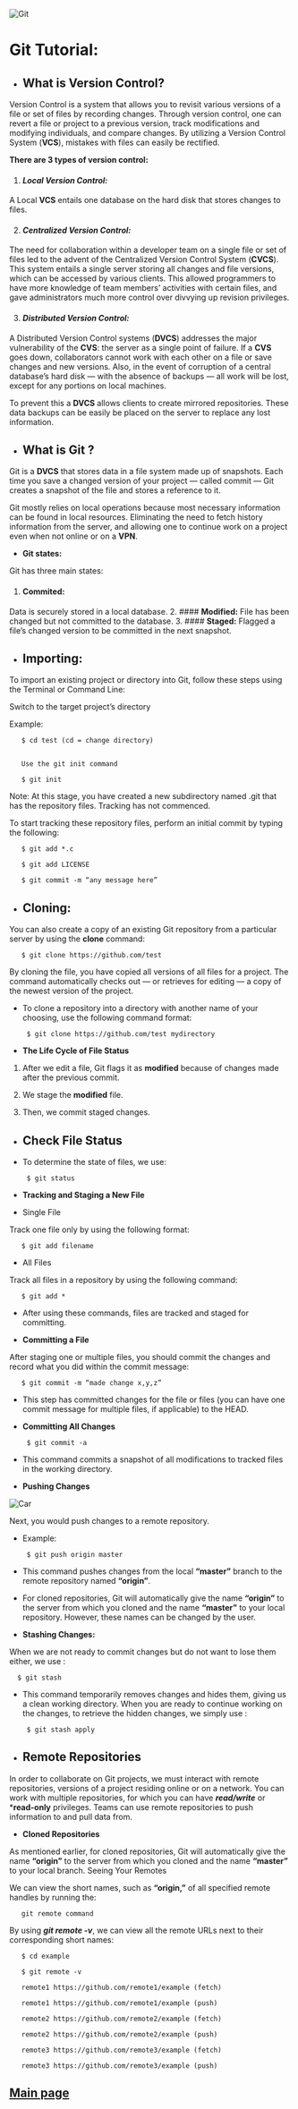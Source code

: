 
![Git](Images/GitLogo.png)

# **Git Tutorial:**

- ## **What is Version Control?**

Version Control is a system that allows you to revisit various versions of a file or set of files by recording changes. Through version control, one can revert a file or project to a previous version, track modifications and modifying individuals, and compare changes. By utilizing a Version Control System (**VCS**), mistakes with files can easily be rectified.

 **There are 3 types of version control:**

 1. #### ***Local Version Control:***

A Local **VCS** entails one database on the hard disk that stores changes to files.

 2. #### ***Centralized Version Control:***

 The need for collaboration within a developer team on a single file or set of files led to the advent of the Centralized Version Control System (**CVCS**). This system entails a single server storing all changes and file versions, which can be accessed by various clients. This allowed programmers to have more knowledge of team members’ activities with certain files, and gave administrators much more control over divvying up revision privileges.

 3. #### ***Distributed Version Control:***

 A Distributed Version Control systems (**DVCS**) addresses the major vulnerability of the **CVS**: the server as a single point of failure. If a **CVS** goes down, collaborators cannot work with each other on a file or save changes and new versions. Also, in the event of corruption of a central database’s hard disk — with the absence of backups — all work will be lost, except for any portions on local machines.

To prevent this a **DVCS** allows clients to create mirrored repositories. These data backups can be easily be placed on the server to replace any lost information.

- ## **What is Git ?**

Git is a **DVCS** that stores data in a file system made up of snapshots. Each time you save a changed version of your project — called commit — Git creates a snapshot of the file and stores a reference to it.



Git mostly relies on local operations because most necessary information can be found in local resources. Eliminating the need to fetch history information from the server, and allowing one to continue work on a project even when not online or on a **VPN**.

- **Git states:**

Git has three main states:

1. #### **Commited:** 
Data is securely stored in a local database.
2. #### **Modified:**
File has been changed but not committed to the database.
3. #### **Staged:**
Flagged a file’s changed version to be committed in the next snapshot.


- ## **Importing:**

To import an existing project or directory into Git, follow these steps using the Terminal or Command Line:

Switch to the target project’s directory

Example:
    

       $ cd test (cd = change directory)


       Use the git init command

       $ git init


Note: At this stage, you have created a new subdirectory named .git that has the repository files. Tracking has not commenced.

 To start tracking these repository files, perform an initial commit by typing the following:


       $ git add *.c

       $ git add LICENSE

       $ git commit -m “any message here”


- ## **Cloning:**

You can also create a copy of an existing Git repository from a particular server by using the **clone** command:

       $ git clone https://github.com/test

By cloning the file, you have copied all versions of all files for a project. The command  automatically checks out — or retrieves for editing — a copy of the newest version of the project.

- To clone a repository into a directory with another name of your choosing, use the following command format:

       $ git clone https://github.com/test mydirectory


- **The Life Cycle of File Status**



1. After we edit a file, Git flags it as **modified** because of changes made after the previous commit.

2. We stage the **modified** file.

3. Then, we commit staged changes.


- ## **Check File Status**


- To determine the state of files, we use:

       $ git status


- **Tracking and Staging a New File**

- Single File

Track one file only by using the following format:

       $ git add filename

- All Files

Track all files in a repository by using the following command:

       $ git add *

- After using these commands, files are tracked and staged for committing.


- **Committing a File**

After staging one or multiple files, you should commit the changes and record what you did within the commit message:

       $ git commit -m “made change x,y,z”

- This step has committed changes for the file or files (you can have one commit message for multiple files, if applicable) to the HEAD.

- **Committing All Changes**

       $ git commit -a

- This command commits a snapshot of all modifications to tracked files in the working directory.

- **Pushing Changes** 

![Car](Images/CatCoding.webp)

Next, you would push changes to a remote repository.

- Example:

       $ git push origin master

- This command pushes changes from the local **“master”** branch to the remote repository named **“origin”**.

- For cloned repositories, Git will automatically give the name **“origin”** to the server from which you cloned and the name **“master”** to your local repository. However, these names can be changed by the user.

- **Stashing Changes:**

When we are not ready to commit changes but do not want to lose them either, we use :

      $ git stash

- This command temporarily removes changes and hides them, giving us a clean working directory. When you are ready to continue working on the changes, to retrieve the hidden changes,
we simply use :

       $ git stash apply 
       
- ## **Remote Repositories**


In order to collaborate on Git projects, we must interact with remote repositories, versions of a project residing online or on a network. You can work with multiple repositories, for which you can have ***read/write*** or ***read-only** privileges. Teams can use remote repositories to push information to and pull data from.

- **Cloned Repositories**

As mentioned earlier, for cloned repositories, Git will automatically give the name **“origin”** to the server from which you cloned and the name **“master”** to your local branch.
Seeing Your Remotes

 We can view the short names, such as **“origin,”** of all specified remote handles by running the:

       git remote command
 


By using ***git remote -v***, we can view all the remote URLs next to their corresponding short names:

       $ cd example

       $ git remote -v

       remote1 https://github.com/remote1/example (fetch)

       remote1 https://github.com/remote1/example (push)

       remote2 https://github.com/remote2/example (fetch)

       remote2 https://github.com/remote2/example (push)

       remote3 https://github.com/remote3/example (fetch)

       remote3 https://github.com/remote3/example (push)


## [Main page](https://amjadmesmar.github.io/reading-notes/)